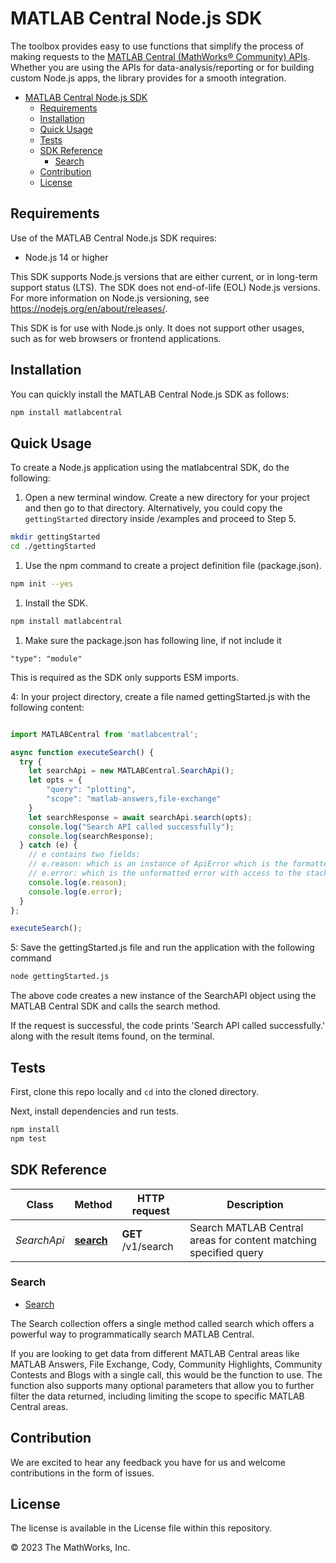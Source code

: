 
# MATLAB Central Node.js SDK

The toolbox provides easy to use functions that simplify the process of making requests to the [MATLAB Central (MathWorks® Community) APIs](https://api.mathworks.com/community/docs). Whether you are using the APIs for data-analysis/reporting or for building custom Node.js apps, the library provides for a smooth integration.

- [MATLAB Central Node.js SDK](#matlab-central-nodejs-sdk)
  - [Requirements](#requirements)
  - [Installation](#installation)
  - [Quick Usage](#quick-usage)
  - [Tests](#tests)
  - [SDK Reference](#sdk-reference)
    - [Search](#search)
  - [Contribution](#contribution)
  - [License](#license)

## Requirements

Use of the MATLAB Central Node.js SDK requires:

* Node.js 14 or higher

This SDK supports Node.js versions that are either current, or in long-term support status (LTS).  The SDK does not end-of-life (EOL) Node.js versions.  For more information on Node.js versioning, see <https://nodejs.org/en/about/releases/>.

This SDK is for use with Node.js only. It does not support other usages, such as for web browsers or frontend applications.

## Installation

You can quickly install the MATLAB Central Node.js SDK as follows:
```sh
npm install matlabcentral
```

## Quick Usage
To create a Node.js application using the matlabcentral SDK, do the following:

1. Open a new terminal window. Create a new directory for your project and then go to that directory. Alternatively, you could copy the `gettingStarted` directory inside /examples and proceed to Step 5.
```sh
mkdir gettingStarted
cd ./gettingStarted
```

1. Use the npm command to create a project definition file (package.json).
```sh
npm init --yes
```

1. Install the SDK.
```sh
npm install matlabcentral
```

1. Make sure the package.json has following line, if not include it

`"type": "module"`

This is required as the SDK only supports ESM imports.

4: In your project directory, create a file named gettingStarted.js with the following content:
```javascript

import MATLABCentral from 'matlabcentral';

async function executeSearch() {
  try {
    let searchApi = new MATLABCentral.SearchApi();
    let opts = {
        "query": "plotting",
        "scope": "matlab-answers,file-exchange"
    }
    let searchResponse = await searchApi.search(opts);
    console.log("Search API called successfully");
    console.log(searchResponse);
  } catch (e) {
    // e contains two fields:
    // e.reason: which is an instance of ApiError which is the formatted JSON with low-level details about the error
    // e.error: which is the unformatted error with access to the stack trace, request object, response body, headers and so on
    console.log(e.reason);
    console.log(e.error); 
  }
};

executeSearch();

```

5: Save the gettingStarted.js file and run the application with the following command

```sh
node gettingStarted.js
```

The above code creates a new instance of the SearchAPI object using the MATLAB Central SDK and calls the search method.

If the request is successful, the code prints 'Search API called successfully.' along with the result items found, on the terminal.


## Tests

First, clone this repo locally and `cd` into the cloned directory.

Next, install dependencies and run tests.

```sh
npm install
npm test
```

## SDK Reference


Class | Method | HTTP request | Description
------------ | ------------- | ------------- | -------------
*SearchApi* | [**search**](docs/SearchApi.md#search) | **GET** /v1/search | Search MATLAB Central areas for content matching specified query

### Search
* [Search]

The Search collection offers a single method called search which offers a powerful way to programmatically search MATLAB Central.

If you are looking to get data from different MATLAB Central areas like MATLAB Answers, File Exchange, Cody, Community Highlights, Community Contests and Blogs with a single call, this would be the function to use. The function also supports many optional parameters that allow you to further filter the data returned, including limiting the scope to specific MATLAB Central areas.

[search]: docs/SearchApi.md

## Contribution
We are excited to hear any feedback you have for us and welcome contributions in the form of issues.

## License

The license is available in the License file within this repository.

&copy; 2023 The MathWorks, Inc.


